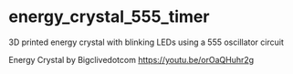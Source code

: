 # energy_crystal_555_timer
3D printed energy crystal with blinking LEDs using a 555 oscillator circuit

Energy Crystal by Bigclivedotcom
https://youtu.be/orOaQHuhr2g